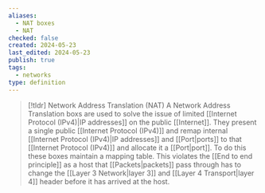 ```yaml
---
aliases:
  - NAT boxes
  - NAT
checked: false
created: 2024-05-23
last_edited: 2024-05-23
publish: true
tags:
  - networks
type: definition
---
```

>[!tldr] Network Address Translation (NAT)
>A Network Address Translation boxs are used to solve the issue of limited [[Internet Protocol (IPv4)|IP addresses]] on the public [[Internet]]. They present a single public [[Internet Protocol (IPv4)]] and remap internal [[Internet Protocol (IPv4)|IP addresses]] and [[Port|ports]] to that [[Internet Protocol (IPv4)]] and allocate it a [[Port|port]]. To do this these boxes maintain a mapping table.
>This violates the [[End to end principle]] as a host that [[Packets|packets]] pass through has to change the [[Layer 3 Network|layer 3]] and [[Layer 4 Transport|layer 4]] header before it has arrived at the host.
